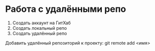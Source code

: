 # Работа с удалёнными репо
1. Создать аккаунт на ГитХаб
2. Создать локальный репо
3. Создать удалённый репо

Добавить удалённый репозиторий к проекту:
git remote add <имя> <url>

